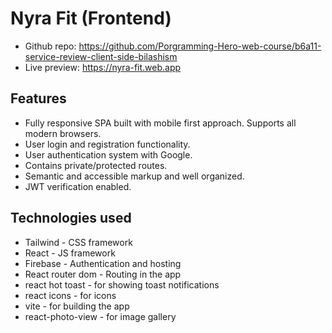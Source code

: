 # Nyra Fit (Frontend)

- Github repo: https://github.com/Porgramming-Hero-web-course/b6a11-service-review-client-side-bilashism  
- Live preview: https://nyra-fit.web.app  

## Features
- Fully responsive SPA built with mobile first approach. Supports all modern browsers.
- User login and registration functionality.
- User authentication system with Google.
- Contains private/protected routes.
- Semantic and accessible markup and well organized.
- JWT verification enabled. 

## Technologies used
- Tailwind - CSS framework
- React - JS framework
- Firebase - Authentication and hosting
- React router dom - Routing in the app
- react hot toast - for showing toast notifications
- react icons - for icons
- vite - for building the app
- react-photo-view - for image gallery
  
